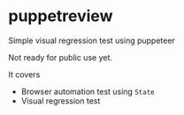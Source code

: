 # puppetreview
Simple visual regression test using puppeteer

Not ready for public use yet.

It covers
* Browser automation test using `State`
* Visual regression test
